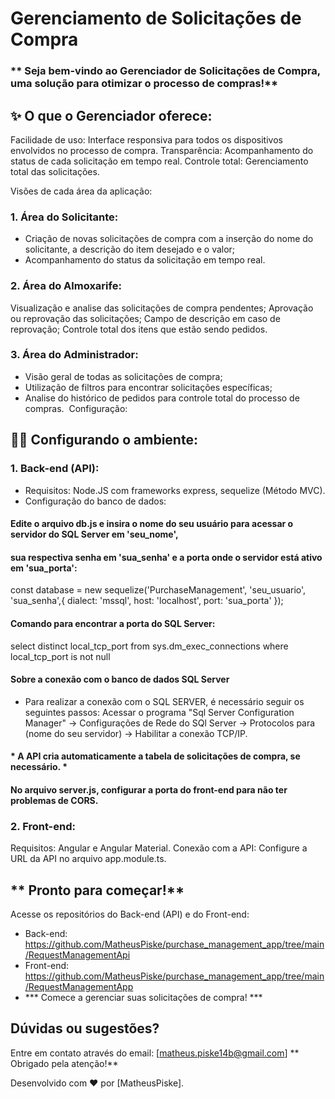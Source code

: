 # Gerenciamento de Solicitações de Compra
### ** Seja bem-vindo ao Gerenciador de Solicitações de Compra, uma solução para otimizar o processo de compras!**

## ✨ O que o Gerenciador oferece:

Facilidade de uso: Interface responsiva para todos os dispositivos envolvidos no processo de compra.
Transparência: Acompanhamento do status de cada solicitação em tempo real.
Controle total: Gerenciamento total das solicitações.

Visões de cada área da aplicação:

### 1. Área do Solicitante:

- Criação de novas solicitações de compra com a inserção do nome do solicitante, a descrição do item
  desejado e o valor;
- Acompanhamento do status da solicitação em tempo real.

### 2. Área do Almoxarife:

Visualização e analise das solicitações de compra pendentes;
Aprovação ou reprovação das solicitações;
Campo de descrição em caso de reprovação;
Controle total dos itens que estão sendo pedidos.

### 3. Área do Administrador:

- Visão geral de todas as solicitações de compra;
- Utilização de filtros para encontrar solicitações específicas;
- Analise do histórico de pedidos para controle total do processo de compras.
️ Configuração:

## 👩‍💻 Configurando o ambiente:

### 1. Back-end (API):

- Requisitos: Node.JS com frameworks express, sequelize (Método MVC).
- Configuração do banco de dados:
#### Edite o arquivo db.js e insira o nome do seu usuário para acessar o servidor do SQL Server em 'seu_nome',
#### sua respectiva senha em 'sua_senha' e a porta onde o servidor está ativo em 'sua_porta':

const database = new sequelize('PurchaseManagement', 'seu_usuario', 'sua_senha',{
    dialect: 'mssql', host: 'localhost', port: 'sua_porta'
});

#### Comando para encontrar a porta do SQL Server:

select distinct local_tcp_port
  from sys.dm_exec_connections
 where local_tcp_port is not null

#### Sobre a conexão com o banco de dados SQL Server

- Para realizar a conexão com o SQL SERVER, é necessário seguir os seguintes passos: Acessar o programa "Sql Server Configuration Manager" ->
  Configurações de Rede do SQl Server -> Protocolos para (nome do seu servidor) -> Habilitar a conexão TCP/IP.

#### * A API cria automaticamente a tabela de solicitações de compra, se necessário. *

#### No arquivo server.js, configurar a porta do front-end para não ter problemas de CORS.

### 2. Front-end:

Requisitos: Angular e Angular Material.
Conexão com a API:
Configure a URL da API no arquivo app.module.ts.

## ** Pronto para começar!**

Acesse os repositórios do Back-end (API) e do Front-end:
- Back-end: https://github.com/MatheusPiske/purchase_management_app/tree/main/RequestManagementApi
- Front-end: https://github.com/MatheusPiske/purchase_management_app/tree/main/RequestManagementApp
- *** Comece a gerenciar suas solicitações de compra! ***
️
## Dúvidas ou sugestões?

Entre em contato através do email: [matheus.piske14b@gmail.com]
** Obrigado pela atenção!**

Desenvolvido com ❤️ por [MatheusPiske].
